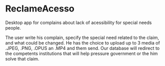 # ReclameAcesso

Desktop app for complains about lack of acessibility for special needs people.

The user write his complain, specify the special need related to the claim, and what could be changed. He has the choice to upload up to 3 media of .JPEG, .PNG, .OPUS an .MP4 and them send. Our database will redirect to the competents institutions that will help pressure government or the him solve that claim.
